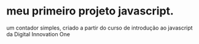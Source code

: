 # meu primeiro projeto javascript.
um contador simples, criado a partir do curso de introdução ao javascript da Digital Innovation One

